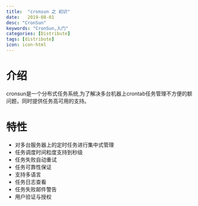 ```yaml
---
title:  "cronsun 之 初识"
date:   2019-08-01
desc: "CronSun"
keywords: "CronSun,入门"
categories: [Distribute]
tags: [distribute]
icon: icon-html
---
```

# 介绍
cronsun是一个分布式任务系统,为了解决多台机器上crontab任务管理不方便的额问题，同时提供任务高可用的支持。  

# 特性
- 对多台服务器上的定时任务进行集中式管理
- 任务调度时间粒度支持到秒级
- 任务失败自动重试
- 任务可靠性保证
- 支持多语言
- 任务日志查看
- 任务失败邮件警告
- 用户验证与授权
